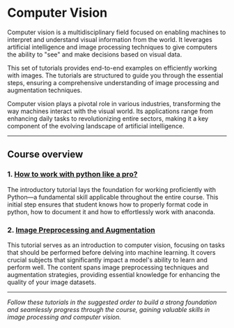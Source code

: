 # Computer Vision

Computer vision is a multidisciplinary field focused on enabling machines to interpret and understand visual information from the world. It leverages artificial intelligence and image processing techniques to give computers the ability to "see" and make decisions based on visual data.

This set of tutorials provides end-to-end examples on efficiently working with images. The tutorials are structured to guide you through the essential steps, ensuring a comprehensive understanding of image processing and augmentation techniques.

Computer vision plays a pivotal role in various industries, transforming the way machines interact with the visual world. Its applications range from enhancing daily tasks to revolutionizing entire sectors, making it a key component of the evolving landscape of artificial intelligence.

----

## Course overview

### 1. [How to work with python like a pro?](./intro/intro.ipynb)

The introductory tutorial lays the foundation for working proficiently with Python—a fundamental skill applicable throughout the entire course. This initial step ensures that student knows how to properly format code in python, how to document it and how to effortlessly work with anaconda.

### 2. [Image Preprocessing and Augmentation](./processing/tutorial.ipynb)

This tutorial serves as an introduction to computer vision, focusing on tasks that should be performed before delving into machine learning. It covers crucial subjects that significantly impact a model's ability to learn and perform well. The content spans image preprocessing techniques and augmentation strategies, providing essential knowledge for enhancing the quality of your image datasets.

----

*Follow these tutorials in the suggested order to build a strong foundation and seamlessly progress through the course, gaining valuable skills in image processing and computer vision.*